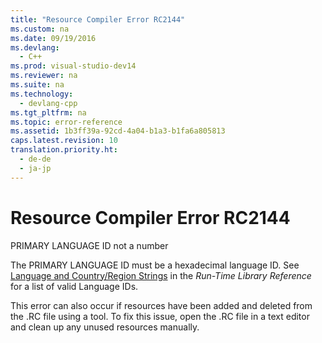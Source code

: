 ```yaml
---
title: "Resource Compiler Error RC2144"
ms.custom: na
ms.date: 09/19/2016
ms.devlang: 
  - C++
ms.prod: visual-studio-dev14
ms.reviewer: na
ms.suite: na
ms.technology: 
  - devlang-cpp
ms.tgt_pltfrm: na
ms.topic: error-reference
ms.assetid: 1b3ff39a-92cd-4a04-b1a3-b1fa6a805813
caps.latest.revision: 10
translation.priority.ht: 
  - de-de
  - ja-jp
---
```

# Resource Compiler Error RC2144
PRIMARY LANGUAGE ID not a number  
  
 The PRIMARY LANGUAGE ID must be a hexadecimal language ID. See [Language and Country/Region Strings](../vs140/Locale-Names--Languages--and-Country-Region-Strings.md) in the *Run-Time Library Reference* for a list of valid Language IDs.  
  
 This error can also occur if resources have been added and deleted from the .RC file using a tool. To fix this issue, open the .RC file in a text editor and clean up any unused resources manually.
